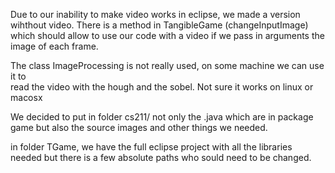 Due to our inability to make video works in eclipse, we made a version wihthout
video.
There is a method in TangibleGame (changeInputImage) which should allow to use
our code with a video if we pass in arguments the image of each frame.

The class ImageProcessing is not really used, on some machine we can use it to  
read the video with the hough and the sobel. Not sure it works on linux or 
macosx

We decided to put in folder cs211/ not only the .java which are in package game
but also the source images and other things we needed.

in folder TGame, we have the full eclipse project with all the libraries needed
but there is a few absolute paths who sould need to be changed.